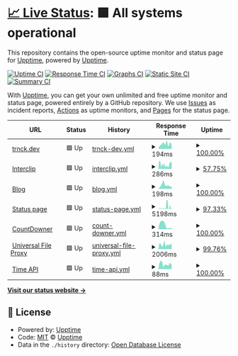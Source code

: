 # [📈 Live Status](https://uptime.trnck.dev): <!--live status--> **🟩 All systems operational**

This repository contains the open-source uptime monitor and status page for [Upptime](https://upptime.js.org), powered by [Upptime](https://github.com/upptime/upptime).

[![Uptime CI](https://github.com/koj-co/upptime/workflows/Uptime%20CI/badge.svg)](https://github.com/koj-co/upptime/actions?query=workflow%3A%22Uptime+CI%22)
[![Response Time CI](https://github.com/koj-co/upptime/workflows/Response%20Time%20CI/badge.svg)](https://github.com/koj-co/upptime/actions?query=workflow%3A%22Response+Time+CI%22)
[![Graphs CI](https://github.com/koj-co/upptime/workflows/Graphs%20CI/badge.svg)](https://github.com/koj-co/upptime/actions?query=workflow%3A%22Graphs+CI%22)
[![Static Site CI](https://github.com/koj-co/upptime/workflows/Static%20Site%20CI/badge.svg)](https://github.com/koj-co/upptime/actions?query=workflow%3A%22Static+Site+CI%22)
[![Summary CI](https://github.com/koj-co/upptime/workflows/Summary%20CI/badge.svg)](https://github.com/koj-co/upptime/actions?query=workflow%3A%22Summary+CI%22)

With [Upptime](https://upptime.js.org), you can get your own unlimited and free uptime monitor and status page, powered entirely by a GitHub repository. We use [Issues](https://github.com/upptime/upptime/issues) as incident reports, [Actions](https://github.com/filiptronicek/status/actions) as uptime monitors, and [Pages](https://uptime.trnck.dev) for the status page.

<!--start: status pages-->
<!-- This summary is generated by Upptime (https://github.com/upptime/upptime) -->
<!-- Do not edit this manually, your changes will be overwritten -->
<!-- prettier-ignore -->
| URL | Status | History | Response Time | Uptime |
| --- | ------ | ------- | ------------- | ------ |
| <img alt="" src="https://favicons.githubusercontent.com/trnck.dev" height="13"> [trnck.dev](https://trnck.dev) | 🟩 Up | [trnck-dev.yml](https://github.com/filiptronicek/status/commits/HEAD/history/trnck-dev.yml) | <details><summary><img alt="Response time graph" src="./graphs/trnck-dev/response-time-week.png" height="20"> 194ms</summary><br><a href="https://uptime.trnck.dev/history/trnck-dev"><img alt="Response time 185" src="https://img.shields.io/endpoint?url=https%3A%2F%2Fraw.githubusercontent.com%2Ffiliptronicek%2Fstatus%2FHEAD%2Fapi%2Ftrnck-dev%2Fresponse-time.json"></a><br><a href="https://uptime.trnck.dev/history/trnck-dev"><img alt="24-hour response time 155" src="https://img.shields.io/endpoint?url=https%3A%2F%2Fraw.githubusercontent.com%2Ffiliptronicek%2Fstatus%2FHEAD%2Fapi%2Ftrnck-dev%2Fresponse-time-day.json"></a><br><a href="https://uptime.trnck.dev/history/trnck-dev"><img alt="7-day response time 194" src="https://img.shields.io/endpoint?url=https%3A%2F%2Fraw.githubusercontent.com%2Ffiliptronicek%2Fstatus%2FHEAD%2Fapi%2Ftrnck-dev%2Fresponse-time-week.json"></a><br><a href="https://uptime.trnck.dev/history/trnck-dev"><img alt="30-day response time 250" src="https://img.shields.io/endpoint?url=https%3A%2F%2Fraw.githubusercontent.com%2Ffiliptronicek%2Fstatus%2FHEAD%2Fapi%2Ftrnck-dev%2Fresponse-time-month.json"></a><br><a href="https://uptime.trnck.dev/history/trnck-dev"><img alt="1-year response time 185" src="https://img.shields.io/endpoint?url=https%3A%2F%2Fraw.githubusercontent.com%2Ffiliptronicek%2Fstatus%2FHEAD%2Fapi%2Ftrnck-dev%2Fresponse-time-year.json"></a></details> | <details><summary><a href="https://uptime.trnck.dev/history/trnck-dev">100.00%</a></summary><a href="https://uptime.trnck.dev/history/trnck-dev"><img alt="All-time uptime 100.00%" src="https://img.shields.io/endpoint?url=https%3A%2F%2Fraw.githubusercontent.com%2Ffiliptronicek%2Fstatus%2FHEAD%2Fapi%2Ftrnck-dev%2Fuptime.json"></a><br><a href="https://uptime.trnck.dev/history/trnck-dev"><img alt="24-hour uptime 100.00%" src="https://img.shields.io/endpoint?url=https%3A%2F%2Fraw.githubusercontent.com%2Ffiliptronicek%2Fstatus%2FHEAD%2Fapi%2Ftrnck-dev%2Fuptime-day.json"></a><br><a href="https://uptime.trnck.dev/history/trnck-dev"><img alt="7-day uptime 100.00%" src="https://img.shields.io/endpoint?url=https%3A%2F%2Fraw.githubusercontent.com%2Ffiliptronicek%2Fstatus%2FHEAD%2Fapi%2Ftrnck-dev%2Fuptime-week.json"></a><br><a href="https://uptime.trnck.dev/history/trnck-dev"><img alt="30-day uptime 100.00%" src="https://img.shields.io/endpoint?url=https%3A%2F%2Fraw.githubusercontent.com%2Ffiliptronicek%2Fstatus%2FHEAD%2Fapi%2Ftrnck-dev%2Fuptime-month.json"></a><br><a href="https://uptime.trnck.dev/history/trnck-dev"><img alt="1-year uptime 100.00%" src="https://img.shields.io/endpoint?url=https%3A%2F%2Fraw.githubusercontent.com%2Ffiliptronicek%2Fstatus%2FHEAD%2Fapi%2Ftrnck-dev%2Fuptime-year.json"></a></details>
| <img alt="" src="https://favicons.githubusercontent.com/interclip.app" height="13"> [Interclip](https://interclip.app) | 🟩 Up | [interclip.yml](https://github.com/filiptronicek/status/commits/HEAD/history/interclip.yml) | <details><summary><img alt="Response time graph" src="./graphs/interclip/response-time-week.png" height="20"> 286ms</summary><br><a href="https://uptime.trnck.dev/history/interclip"><img alt="Response time 334" src="https://img.shields.io/endpoint?url=https%3A%2F%2Fraw.githubusercontent.com%2Ffiliptronicek%2Fstatus%2FHEAD%2Fapi%2Finterclip%2Fresponse-time.json"></a><br><a href="https://uptime.trnck.dev/history/interclip"><img alt="24-hour response time 416" src="https://img.shields.io/endpoint?url=https%3A%2F%2Fraw.githubusercontent.com%2Ffiliptronicek%2Fstatus%2FHEAD%2Fapi%2Finterclip%2Fresponse-time-day.json"></a><br><a href="https://uptime.trnck.dev/history/interclip"><img alt="7-day response time 286" src="https://img.shields.io/endpoint?url=https%3A%2F%2Fraw.githubusercontent.com%2Ffiliptronicek%2Fstatus%2FHEAD%2Fapi%2Finterclip%2Fresponse-time-week.json"></a><br><a href="https://uptime.trnck.dev/history/interclip"><img alt="30-day response time 369" src="https://img.shields.io/endpoint?url=https%3A%2F%2Fraw.githubusercontent.com%2Ffiliptronicek%2Fstatus%2FHEAD%2Fapi%2Finterclip%2Fresponse-time-month.json"></a><br><a href="https://uptime.trnck.dev/history/interclip"><img alt="1-year response time 334" src="https://img.shields.io/endpoint?url=https%3A%2F%2Fraw.githubusercontent.com%2Ffiliptronicek%2Fstatus%2FHEAD%2Fapi%2Finterclip%2Fresponse-time-year.json"></a></details> | <details><summary><a href="https://uptime.trnck.dev/history/interclip">57.75%</a></summary><a href="https://uptime.trnck.dev/history/interclip"><img alt="All-time uptime 97.36%" src="https://img.shields.io/endpoint?url=https%3A%2F%2Fraw.githubusercontent.com%2Ffiliptronicek%2Fstatus%2FHEAD%2Fapi%2Finterclip%2Fuptime.json"></a><br><a href="https://uptime.trnck.dev/history/interclip"><img alt="24-hour uptime 100.00%" src="https://img.shields.io/endpoint?url=https%3A%2F%2Fraw.githubusercontent.com%2Ffiliptronicek%2Fstatus%2FHEAD%2Fapi%2Finterclip%2Fuptime-day.json"></a><br><a href="https://uptime.trnck.dev/history/interclip"><img alt="7-day uptime 57.75%" src="https://img.shields.io/endpoint?url=https%3A%2F%2Fraw.githubusercontent.com%2Ffiliptronicek%2Fstatus%2FHEAD%2Fapi%2Finterclip%2Fuptime-week.json"></a><br><a href="https://uptime.trnck.dev/history/interclip"><img alt="30-day uptime 90.28%" src="https://img.shields.io/endpoint?url=https%3A%2F%2Fraw.githubusercontent.com%2Ffiliptronicek%2Fstatus%2FHEAD%2Fapi%2Finterclip%2Fuptime-month.json"></a><br><a href="https://uptime.trnck.dev/history/interclip"><img alt="1-year uptime 97.36%" src="https://img.shields.io/endpoint?url=https%3A%2F%2Fraw.githubusercontent.com%2Ffiliptronicek%2Fstatus%2FHEAD%2Fapi%2Finterclip%2Fuptime-year.json"></a></details>
| <img alt="" src="https://favicons.githubusercontent.com/blog.trnck.dev" height="13"> [Blog](https://blog.trnck.dev) | 🟩 Up | [blog.yml](https://github.com/filiptronicek/status/commits/HEAD/history/blog.yml) | <details><summary><img alt="Response time graph" src="./graphs/blog/response-time-week.png" height="20"> 198ms</summary><br><a href="https://uptime.trnck.dev/history/blog"><img alt="Response time 290" src="https://img.shields.io/endpoint?url=https%3A%2F%2Fraw.githubusercontent.com%2Ffiliptronicek%2Fstatus%2FHEAD%2Fapi%2Fblog%2Fresponse-time.json"></a><br><a href="https://uptime.trnck.dev/history/blog"><img alt="24-hour response time 122" src="https://img.shields.io/endpoint?url=https%3A%2F%2Fraw.githubusercontent.com%2Ffiliptronicek%2Fstatus%2FHEAD%2Fapi%2Fblog%2Fresponse-time-day.json"></a><br><a href="https://uptime.trnck.dev/history/blog"><img alt="7-day response time 198" src="https://img.shields.io/endpoint?url=https%3A%2F%2Fraw.githubusercontent.com%2Ffiliptronicek%2Fstatus%2FHEAD%2Fapi%2Fblog%2Fresponse-time-week.json"></a><br><a href="https://uptime.trnck.dev/history/blog"><img alt="30-day response time 665" src="https://img.shields.io/endpoint?url=https%3A%2F%2Fraw.githubusercontent.com%2Ffiliptronicek%2Fstatus%2FHEAD%2Fapi%2Fblog%2Fresponse-time-month.json"></a><br><a href="https://uptime.trnck.dev/history/blog"><img alt="1-year response time 290" src="https://img.shields.io/endpoint?url=https%3A%2F%2Fraw.githubusercontent.com%2Ffiliptronicek%2Fstatus%2FHEAD%2Fapi%2Fblog%2Fresponse-time-year.json"></a></details> | <details><summary><a href="https://uptime.trnck.dev/history/blog">100.00%</a></summary><a href="https://uptime.trnck.dev/history/blog"><img alt="All-time uptime 100.00%" src="https://img.shields.io/endpoint?url=https%3A%2F%2Fraw.githubusercontent.com%2Ffiliptronicek%2Fstatus%2FHEAD%2Fapi%2Fblog%2Fuptime.json"></a><br><a href="https://uptime.trnck.dev/history/blog"><img alt="24-hour uptime 100.00%" src="https://img.shields.io/endpoint?url=https%3A%2F%2Fraw.githubusercontent.com%2Ffiliptronicek%2Fstatus%2FHEAD%2Fapi%2Fblog%2Fuptime-day.json"></a><br><a href="https://uptime.trnck.dev/history/blog"><img alt="7-day uptime 100.00%" src="https://img.shields.io/endpoint?url=https%3A%2F%2Fraw.githubusercontent.com%2Ffiliptronicek%2Fstatus%2FHEAD%2Fapi%2Fblog%2Fuptime-week.json"></a><br><a href="https://uptime.trnck.dev/history/blog"><img alt="30-day uptime 100.00%" src="https://img.shields.io/endpoint?url=https%3A%2F%2Fraw.githubusercontent.com%2Ffiliptronicek%2Fstatus%2FHEAD%2Fapi%2Fblog%2Fuptime-month.json"></a><br><a href="https://uptime.trnck.dev/history/blog"><img alt="1-year uptime 100.00%" src="https://img.shields.io/endpoint?url=https%3A%2F%2Fraw.githubusercontent.com%2Ffiliptronicek%2Fstatus%2FHEAD%2Fapi%2Fblog%2Fuptime-year.json"></a></details>
| <img alt="" src="https://favicons.githubusercontent.com/status.trnck.dev" height="13"> [Status page](https://status.trnck.dev) | 🟩 Up | [status-page.yml](https://github.com/filiptronicek/status/commits/HEAD/history/status-page.yml) | <details><summary><img alt="Response time graph" src="./graphs/status-page/response-time-week.png" height="20"> 5198ms</summary><br><a href="https://uptime.trnck.dev/history/status-page"><img alt="Response time 2002" src="https://img.shields.io/endpoint?url=https%3A%2F%2Fraw.githubusercontent.com%2Ffiliptronicek%2Fstatus%2FHEAD%2Fapi%2Fstatus-page%2Fresponse-time.json"></a><br><a href="https://uptime.trnck.dev/history/status-page"><img alt="24-hour response time 1339" src="https://img.shields.io/endpoint?url=https%3A%2F%2Fraw.githubusercontent.com%2Ffiliptronicek%2Fstatus%2FHEAD%2Fapi%2Fstatus-page%2Fresponse-time-day.json"></a><br><a href="https://uptime.trnck.dev/history/status-page"><img alt="7-day response time 5198" src="https://img.shields.io/endpoint?url=https%3A%2F%2Fraw.githubusercontent.com%2Ffiliptronicek%2Fstatus%2FHEAD%2Fapi%2Fstatus-page%2Fresponse-time-week.json"></a><br><a href="https://uptime.trnck.dev/history/status-page"><img alt="30-day response time 2191" src="https://img.shields.io/endpoint?url=https%3A%2F%2Fraw.githubusercontent.com%2Ffiliptronicek%2Fstatus%2FHEAD%2Fapi%2Fstatus-page%2Fresponse-time-month.json"></a><br><a href="https://uptime.trnck.dev/history/status-page"><img alt="1-year response time 2002" src="https://img.shields.io/endpoint?url=https%3A%2F%2Fraw.githubusercontent.com%2Ffiliptronicek%2Fstatus%2FHEAD%2Fapi%2Fstatus-page%2Fresponse-time-year.json"></a></details> | <details><summary><a href="https://uptime.trnck.dev/history/status-page">97.33%</a></summary><a href="https://uptime.trnck.dev/history/status-page"><img alt="All-time uptime 99.56%" src="https://img.shields.io/endpoint?url=https%3A%2F%2Fraw.githubusercontent.com%2Ffiliptronicek%2Fstatus%2FHEAD%2Fapi%2Fstatus-page%2Fuptime.json"></a><br><a href="https://uptime.trnck.dev/history/status-page"><img alt="24-hour uptime 100.00%" src="https://img.shields.io/endpoint?url=https%3A%2F%2Fraw.githubusercontent.com%2Ffiliptronicek%2Fstatus%2FHEAD%2Fapi%2Fstatus-page%2Fuptime-day.json"></a><br><a href="https://uptime.trnck.dev/history/status-page"><img alt="7-day uptime 97.33%" src="https://img.shields.io/endpoint?url=https%3A%2F%2Fraw.githubusercontent.com%2Ffiliptronicek%2Fstatus%2FHEAD%2Fapi%2Fstatus-page%2Fuptime-week.json"></a><br><a href="https://uptime.trnck.dev/history/status-page"><img alt="30-day uptime 99.39%" src="https://img.shields.io/endpoint?url=https%3A%2F%2Fraw.githubusercontent.com%2Ffiliptronicek%2Fstatus%2FHEAD%2Fapi%2Fstatus-page%2Fuptime-month.json"></a><br><a href="https://uptime.trnck.dev/history/status-page"><img alt="1-year uptime 99.56%" src="https://img.shields.io/endpoint?url=https%3A%2F%2Fraw.githubusercontent.com%2Ffiliptronicek%2Fstatus%2FHEAD%2Fapi%2Fstatus-page%2Fuptime-year.json"></a></details>
| <img alt="" src="https://favicons.githubusercontent.com/countdowner.now.sh" height="13"> [CountDowner](https://countdowner.now.sh) | 🟩 Up | [count-downer.yml](https://github.com/filiptronicek/status/commits/HEAD/history/count-downer.yml) | <details><summary><img alt="Response time graph" src="./graphs/count-downer/response-time-week.png" height="20"> 314ms</summary><br><a href="https://uptime.trnck.dev/history/count-downer"><img alt="Response time 235" src="https://img.shields.io/endpoint?url=https%3A%2F%2Fraw.githubusercontent.com%2Ffiliptronicek%2Fstatus%2FHEAD%2Fapi%2Fcount-downer%2Fresponse-time.json"></a><br><a href="https://uptime.trnck.dev/history/count-downer"><img alt="24-hour response time 102" src="https://img.shields.io/endpoint?url=https%3A%2F%2Fraw.githubusercontent.com%2Ffiliptronicek%2Fstatus%2FHEAD%2Fapi%2Fcount-downer%2Fresponse-time-day.json"></a><br><a href="https://uptime.trnck.dev/history/count-downer"><img alt="7-day response time 314" src="https://img.shields.io/endpoint?url=https%3A%2F%2Fraw.githubusercontent.com%2Ffiliptronicek%2Fstatus%2FHEAD%2Fapi%2Fcount-downer%2Fresponse-time-week.json"></a><br><a href="https://uptime.trnck.dev/history/count-downer"><img alt="30-day response time 284" src="https://img.shields.io/endpoint?url=https%3A%2F%2Fraw.githubusercontent.com%2Ffiliptronicek%2Fstatus%2FHEAD%2Fapi%2Fcount-downer%2Fresponse-time-month.json"></a><br><a href="https://uptime.trnck.dev/history/count-downer"><img alt="1-year response time 235" src="https://img.shields.io/endpoint?url=https%3A%2F%2Fraw.githubusercontent.com%2Ffiliptronicek%2Fstatus%2FHEAD%2Fapi%2Fcount-downer%2Fresponse-time-year.json"></a></details> | <details><summary><a href="https://uptime.trnck.dev/history/count-downer">100.00%</a></summary><a href="https://uptime.trnck.dev/history/count-downer"><img alt="All-time uptime 99.99%" src="https://img.shields.io/endpoint?url=https%3A%2F%2Fraw.githubusercontent.com%2Ffiliptronicek%2Fstatus%2FHEAD%2Fapi%2Fcount-downer%2Fuptime.json"></a><br><a href="https://uptime.trnck.dev/history/count-downer"><img alt="24-hour uptime 100.00%" src="https://img.shields.io/endpoint?url=https%3A%2F%2Fraw.githubusercontent.com%2Ffiliptronicek%2Fstatus%2FHEAD%2Fapi%2Fcount-downer%2Fuptime-day.json"></a><br><a href="https://uptime.trnck.dev/history/count-downer"><img alt="7-day uptime 100.00%" src="https://img.shields.io/endpoint?url=https%3A%2F%2Fraw.githubusercontent.com%2Ffiliptronicek%2Fstatus%2FHEAD%2Fapi%2Fcount-downer%2Fuptime-week.json"></a><br><a href="https://uptime.trnck.dev/history/count-downer"><img alt="30-day uptime 100.00%" src="https://img.shields.io/endpoint?url=https%3A%2F%2Fraw.githubusercontent.com%2Ffiliptronicek%2Fstatus%2FHEAD%2Fapi%2Fcount-downer%2Fuptime-month.json"></a><br><a href="https://uptime.trnck.dev/history/count-downer"><img alt="1-year uptime 99.99%" src="https://img.shields.io/endpoint?url=https%3A%2F%2Fraw.githubusercontent.com%2Ffiliptronicek%2Fstatus%2FHEAD%2Fapi%2Fcount-downer%2Fuptime-year.json"></a></details>
| <img alt="" src="https://favicons.githubusercontent.com/external.trnck.dev" height="13"> [Universal File Proxy](https://external.trnck.dev/?url=https://www.electronicbeats.net/app/uploads/2016/06/rickastley.jpg) | 🟩 Up | [universal-file-proxy.yml](https://github.com/filiptronicek/status/commits/HEAD/history/universal-file-proxy.yml) | <details><summary><img alt="Response time graph" src="./graphs/universal-file-proxy/response-time-week.png" height="20"> 2006ms</summary><br><a href="https://uptime.trnck.dev/history/universal-file-proxy"><img alt="Response time 2290" src="https://img.shields.io/endpoint?url=https%3A%2F%2Fraw.githubusercontent.com%2Ffiliptronicek%2Fstatus%2FHEAD%2Fapi%2Funiversal-file-proxy%2Fresponse-time.json"></a><br><a href="https://uptime.trnck.dev/history/universal-file-proxy"><img alt="24-hour response time 2408" src="https://img.shields.io/endpoint?url=https%3A%2F%2Fraw.githubusercontent.com%2Ffiliptronicek%2Fstatus%2FHEAD%2Fapi%2Funiversal-file-proxy%2Fresponse-time-day.json"></a><br><a href="https://uptime.trnck.dev/history/universal-file-proxy"><img alt="7-day response time 2006" src="https://img.shields.io/endpoint?url=https%3A%2F%2Fraw.githubusercontent.com%2Ffiliptronicek%2Fstatus%2FHEAD%2Fapi%2Funiversal-file-proxy%2Fresponse-time-week.json"></a><br><a href="https://uptime.trnck.dev/history/universal-file-proxy"><img alt="30-day response time 1993" src="https://img.shields.io/endpoint?url=https%3A%2F%2Fraw.githubusercontent.com%2Ffiliptronicek%2Fstatus%2FHEAD%2Fapi%2Funiversal-file-proxy%2Fresponse-time-month.json"></a><br><a href="https://uptime.trnck.dev/history/universal-file-proxy"><img alt="1-year response time 2290" src="https://img.shields.io/endpoint?url=https%3A%2F%2Fraw.githubusercontent.com%2Ffiliptronicek%2Fstatus%2FHEAD%2Fapi%2Funiversal-file-proxy%2Fresponse-time-year.json"></a></details> | <details><summary><a href="https://uptime.trnck.dev/history/universal-file-proxy">99.76%</a></summary><a href="https://uptime.trnck.dev/history/universal-file-proxy"><img alt="All-time uptime 99.99%" src="https://img.shields.io/endpoint?url=https%3A%2F%2Fraw.githubusercontent.com%2Ffiliptronicek%2Fstatus%2FHEAD%2Fapi%2Funiversal-file-proxy%2Fuptime.json"></a><br><a href="https://uptime.trnck.dev/history/universal-file-proxy"><img alt="24-hour uptime 100.00%" src="https://img.shields.io/endpoint?url=https%3A%2F%2Fraw.githubusercontent.com%2Ffiliptronicek%2Fstatus%2FHEAD%2Fapi%2Funiversal-file-proxy%2Fuptime-day.json"></a><br><a href="https://uptime.trnck.dev/history/universal-file-proxy"><img alt="7-day uptime 99.76%" src="https://img.shields.io/endpoint?url=https%3A%2F%2Fraw.githubusercontent.com%2Ffiliptronicek%2Fstatus%2FHEAD%2Fapi%2Funiversal-file-proxy%2Fuptime-week.json"></a><br><a href="https://uptime.trnck.dev/history/universal-file-proxy"><img alt="30-day uptime 99.95%" src="https://img.shields.io/endpoint?url=https%3A%2F%2Fraw.githubusercontent.com%2Ffiliptronicek%2Fstatus%2FHEAD%2Fapi%2Funiversal-file-proxy%2Fuptime-month.json"></a><br><a href="https://uptime.trnck.dev/history/universal-file-proxy"><img alt="1-year uptime 99.99%" src="https://img.shields.io/endpoint?url=https%3A%2F%2Fraw.githubusercontent.com%2Ffiliptronicek%2Fstatus%2FHEAD%2Fapi%2Funiversal-file-proxy%2Fuptime-year.json"></a></details>
| <img alt="" src="https://favicons.githubusercontent.com/trnck.dev" height="13"> [Time API](https://trnck.dev/time) | 🟩 Up | [time-api.yml](https://github.com/filiptronicek/status/commits/HEAD/history/time-api.yml) | <details><summary><img alt="Response time graph" src="./graphs/time-api/response-time-week.png" height="20"> 88ms</summary><br><a href="https://uptime.trnck.dev/history/time-api"><img alt="Response time 86" src="https://img.shields.io/endpoint?url=https%3A%2F%2Fraw.githubusercontent.com%2Ffiliptronicek%2Fstatus%2FHEAD%2Fapi%2Ftime-api%2Fresponse-time.json"></a><br><a href="https://uptime.trnck.dev/history/time-api"><img alt="24-hour response time 71" src="https://img.shields.io/endpoint?url=https%3A%2F%2Fraw.githubusercontent.com%2Ffiliptronicek%2Fstatus%2FHEAD%2Fapi%2Ftime-api%2Fresponse-time-day.json"></a><br><a href="https://uptime.trnck.dev/history/time-api"><img alt="7-day response time 88" src="https://img.shields.io/endpoint?url=https%3A%2F%2Fraw.githubusercontent.com%2Ffiliptronicek%2Fstatus%2FHEAD%2Fapi%2Ftime-api%2Fresponse-time-week.json"></a><br><a href="https://uptime.trnck.dev/history/time-api"><img alt="30-day response time 87" src="https://img.shields.io/endpoint?url=https%3A%2F%2Fraw.githubusercontent.com%2Ffiliptronicek%2Fstatus%2FHEAD%2Fapi%2Ftime-api%2Fresponse-time-month.json"></a><br><a href="https://uptime.trnck.dev/history/time-api"><img alt="1-year response time 86" src="https://img.shields.io/endpoint?url=https%3A%2F%2Fraw.githubusercontent.com%2Ffiliptronicek%2Fstatus%2FHEAD%2Fapi%2Ftime-api%2Fresponse-time-year.json"></a></details> | <details><summary><a href="https://uptime.trnck.dev/history/time-api">100.00%</a></summary><a href="https://uptime.trnck.dev/history/time-api"><img alt="All-time uptime 100.00%" src="https://img.shields.io/endpoint?url=https%3A%2F%2Fraw.githubusercontent.com%2Ffiliptronicek%2Fstatus%2FHEAD%2Fapi%2Ftime-api%2Fuptime.json"></a><br><a href="https://uptime.trnck.dev/history/time-api"><img alt="24-hour uptime 100.00%" src="https://img.shields.io/endpoint?url=https%3A%2F%2Fraw.githubusercontent.com%2Ffiliptronicek%2Fstatus%2FHEAD%2Fapi%2Ftime-api%2Fuptime-day.json"></a><br><a href="https://uptime.trnck.dev/history/time-api"><img alt="7-day uptime 100.00%" src="https://img.shields.io/endpoint?url=https%3A%2F%2Fraw.githubusercontent.com%2Ffiliptronicek%2Fstatus%2FHEAD%2Fapi%2Ftime-api%2Fuptime-week.json"></a><br><a href="https://uptime.trnck.dev/history/time-api"><img alt="30-day uptime 100.00%" src="https://img.shields.io/endpoint?url=https%3A%2F%2Fraw.githubusercontent.com%2Ffiliptronicek%2Fstatus%2FHEAD%2Fapi%2Ftime-api%2Fuptime-month.json"></a><br><a href="https://uptime.trnck.dev/history/time-api"><img alt="1-year uptime 100.00%" src="https://img.shields.io/endpoint?url=https%3A%2F%2Fraw.githubusercontent.com%2Ffiliptronicek%2Fstatus%2FHEAD%2Fapi%2Ftime-api%2Fuptime-year.json"></a></details>

<!--end: status pages-->

[**Visit our status website →**](https://uptime.trnck.dev)

## 📄 License

- Powered by: [Upptime](https://github.com/upptime/upptime)
- Code: [MIT](./LICENSE) © [Upptime](https://upptime.js.org)
- Data in the `./history` directory: [Open Database License](https://opendatacommons.org/licenses/odbl/1-0/)
